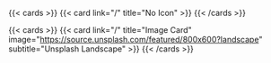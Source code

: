 {{< cards >}}
{{< card link="/" title="No Icon" >}}
{{< /cards >}}

{{< cards >}}
{{< card link="/" title="Image Card" image="https://source.unsplash.com/featured/800x600?landscape" subtitle="Unsplash Landscape" >}}
{{< /cards >}}